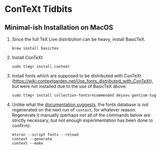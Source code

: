 # ConTeXt Tidbits

## Minimal-ish Installation on MacOS

1. Since the full TeX Live distribution can be heavy, install BasicTeX.

    ```
    brew install basictex
    ```

2. Install ConTeXt

    ```
    sudo tlmgr install context
    ```

3. Install fonts which are supposed to be distributed with ConTeXt (https://wiki.contextgarden.net/Use_fonts_distributed_with_ConTeXt), but were not installed due to the use of BasicTeX above:

    ```
    sudo tlmgr install collection-fontsrecommended dejavu gentium-tug
    ```

4. Unlike what the [documentation suggests](https://wiki.contextgarden.net/Fonts_in_LuaTeX), the fonts database is _not_ regenerated on the next run of `context`, for whatever reason. Regenerate it manually (perhaps not all of the commands below are strictly necessary, but not enough experimentation has been done to confirm):

    ```
    mtxrun --script fonts --reload
    context --generate
    context --make
    ```
